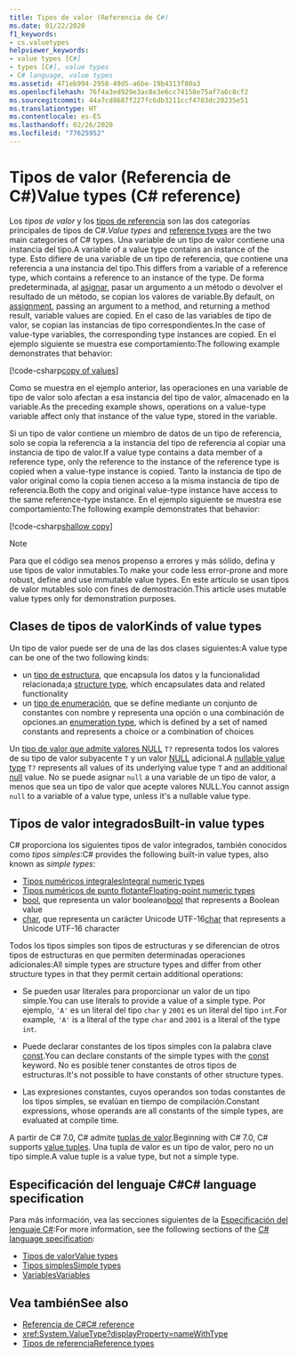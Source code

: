```yaml
---
title: Tipos de valor (Referencia de C#)
ms.date: 01/22/2020
f1_keywords:
- cs.valuetypes
helpviewer_keywords:
- value types [C#]
- types [C#], value types
- C# language, value types
ms.assetid: 471eb994-2958-49d5-a6be-19b4313f80a3
ms.openlocfilehash: 76f4a3ed929e3ac8e3e6cc74158e75af7a6c8cf2
ms.sourcegitcommit: 44a7cd8687f227fc6db3211ccf4783dc20235e51
ms.translationtype: HT
ms.contentlocale: es-ES
ms.lasthandoff: 02/26/2020
ms.locfileid: "77625952"
---
```

# <a name="value-types-c-reference"></a><span data-ttu-id="bb8db-102">Tipos de valor (Referencia de C#)</span><span class="sxs-lookup"><span data-stu-id="bb8db-102">Value types (C# reference)</span></span>

<span data-ttu-id="bb8db-103">Los *tipos de valor* y los [tipos de referencia](../keywords/reference-types.md) son las dos categorías principales de tipos de C#.</span><span class="sxs-lookup"><span data-stu-id="bb8db-103">*Value types* and [reference types](../keywords/reference-types.md) are the two main categories of C# types.</span></span> <span data-ttu-id="bb8db-104">Una variable de un tipo de valor contiene una instancia del tipo.</span><span class="sxs-lookup"><span data-stu-id="bb8db-104">A variable of a value type contains an instance of the type.</span></span> <span data-ttu-id="bb8db-105">Esto difiere de una variable de un tipo de referencia, que contiene una referencia a una instancia del tipo.</span><span class="sxs-lookup"><span data-stu-id="bb8db-105">This differs from a variable of a reference type, which contains a reference to an instance of the type.</span></span> <span data-ttu-id="bb8db-106">De forma predeterminada, al [asignar](../operators/assignment-operator.md), pasar un argumento a un método o devolver el resultado de un método, se copian los valores de variable.</span><span class="sxs-lookup"><span data-stu-id="bb8db-106">By default, on [assignment](../operators/assignment-operator.md), passing an argument to a method, and returning a method result, variable values are copied.</span></span> <span data-ttu-id="bb8db-107">En el caso de las variables de tipo de valor, se copian las instancias de tipo correspondientes.</span><span class="sxs-lookup"><span data-stu-id="bb8db-107">In the case of value-type variables, the corresponding type instances are copied.</span></span> <span data-ttu-id="bb8db-108">En el ejemplo siguiente se muestra ese comportamiento:</span><span class="sxs-lookup"><span data-stu-id="bb8db-108">The following example demonstrates that behavior:</span></span>

[!code-csharp[copy of values](~/samples/csharp/language-reference/builtin-types/ValueTypes.cs#ValueTypeCopied)]

<span data-ttu-id="bb8db-109">Como se muestra en el ejemplo anterior, las operaciones en una variable de tipo de valor solo afectan a esa instancia del tipo de valor, almacenado en la variable.</span><span class="sxs-lookup"><span data-stu-id="bb8db-109">As the preceding example shows, operations on a value-type variable affect only that instance of the value type, stored in the variable.</span></span>

<span data-ttu-id="bb8db-110">Si un tipo de valor contiene un miembro de datos de un tipo de referencia, solo se copia la referencia a la instancia del tipo de referencia al copiar una instancia de tipo de valor.</span><span class="sxs-lookup"><span data-stu-id="bb8db-110">If a value type contains a data member of a reference type, only the reference to the instance of the reference type is copied when a value-type instance is copied.</span></span> <span data-ttu-id="bb8db-111">Tanto la instancia de tipo de valor original como la copia tienen acceso a la misma instancia de tipo de referencia.</span><span class="sxs-lookup"><span data-stu-id="bb8db-111">Both the copy and original value-type instance have access to the same reference-type instance.</span></span> <span data-ttu-id="bb8db-112">En el ejemplo siguiente se muestra ese comportamiento:</span><span class="sxs-lookup"><span data-stu-id="bb8db-112">The following example demonstrates that behavior:</span></span>

[!code-csharp[shallow copy](~/samples/csharp/language-reference/builtin-types/ValueTypes.cs#ShallowCopy)]

> [!NOTE]
> <span data-ttu-id="bb8db-113">Para que el código sea menos propenso a errores y más sólido, defina y use tipos de valor inmutables.</span><span class="sxs-lookup"><span data-stu-id="bb8db-113">To make your code less error-prone and more robust, define and use immutable value types.</span></span> <span data-ttu-id="bb8db-114">En este artículo se usan tipos de valor mutables solo con fines de demostración.</span><span class="sxs-lookup"><span data-stu-id="bb8db-114">This article uses mutable value types only for demonstration purposes.</span></span>

## <a name="kinds-of-value-types"></a><span data-ttu-id="bb8db-115">Clases de tipos de valor</span><span class="sxs-lookup"><span data-stu-id="bb8db-115">Kinds of value types</span></span>

<span data-ttu-id="bb8db-116">Un tipo de valor puede ser de una de las dos clases siguientes:</span><span class="sxs-lookup"><span data-stu-id="bb8db-116">A value type can be one of the two following kinds:</span></span>

- <span data-ttu-id="bb8db-117">un [tipo de estructura](struct.md), que encapsula los datos y la funcionalidad relacionada;</span><span class="sxs-lookup"><span data-stu-id="bb8db-117">a [structure type](struct.md), which encapsulates data and related functionality</span></span>
- <span data-ttu-id="bb8db-118">un [tipo de enumeración](enum.md), que se define mediante un conjunto de constantes con nombre y representa una opción o una combinación de opciones.</span><span class="sxs-lookup"><span data-stu-id="bb8db-118">an [enumeration type](enum.md), which is defined by a set of named constants and represents a choice or a combination of choices</span></span>

<span data-ttu-id="bb8db-119">Un [tipo de valor que admite valores NULL](nullable-value-types.md) `T?` representa todos los valores de su tipo de valor subyacente `T` y un valor [NULL](../keywords/null.md) adicional.</span><span class="sxs-lookup"><span data-stu-id="bb8db-119">A [nullable value type](nullable-value-types.md) `T?` represents all values of its underlying value type `T` and an additional [null](../keywords/null.md) value.</span></span> <span data-ttu-id="bb8db-120">No se puede asignar `null` a una variable de un tipo de valor, a menos que sea un tipo de valor que acepte valores NULL.</span><span class="sxs-lookup"><span data-stu-id="bb8db-120">You cannot assign `null` to a variable of a value type, unless it's a nullable value type.</span></span>

## <a name="built-in-value-types"></a><span data-ttu-id="bb8db-121">Tipos de valor integrados</span><span class="sxs-lookup"><span data-stu-id="bb8db-121">Built-in value types</span></span>

<span data-ttu-id="bb8db-122">C# proporciona los siguientes tipos de valor integrados, también conocidos como *tipos simples*:</span><span class="sxs-lookup"><span data-stu-id="bb8db-122">C# provides the following built-in value types, also known as *simple types*:</span></span>

- [<span data-ttu-id="bb8db-123">Tipos numéricos integrales</span><span class="sxs-lookup"><span data-stu-id="bb8db-123">Integral numeric types</span></span>](integral-numeric-types.md)
- [<span data-ttu-id="bb8db-124">Tipos numéricos de punto flotante</span><span class="sxs-lookup"><span data-stu-id="bb8db-124">Floating-point numeric types</span></span>](floating-point-numeric-types.md)
- <span data-ttu-id="bb8db-125">[bool](bool.md), que representa un valor booleano</span><span class="sxs-lookup"><span data-stu-id="bb8db-125">[bool](bool.md) that represents a Boolean value</span></span>
- <span data-ttu-id="bb8db-126">[char](char.md), que representa un carácter Unicode UTF-16</span><span class="sxs-lookup"><span data-stu-id="bb8db-126">[char](char.md) that represents a Unicode UTF-16 character</span></span>

<span data-ttu-id="bb8db-127">Todos los tipos simples son tipos de estructuras y se diferencian de otros tipos de estructuras en que permiten determinadas operaciones adicionales:</span><span class="sxs-lookup"><span data-stu-id="bb8db-127">All simple types are structure types and differ from other structure types in that they permit certain additional operations:</span></span>

- <span data-ttu-id="bb8db-128">Se pueden usar literales para proporcionar un valor de un tipo simple.</span><span class="sxs-lookup"><span data-stu-id="bb8db-128">You can use literals to provide a value of a simple type.</span></span> <span data-ttu-id="bb8db-129">Por ejemplo, `'A'` es un literal del tipo `char` y `2001` es un literal del tipo `int`.</span><span class="sxs-lookup"><span data-stu-id="bb8db-129">For example, `'A'` is a literal of the type `char` and `2001` is a literal of the type `int`.</span></span>

- <span data-ttu-id="bb8db-130">Puede declarar constantes de los tipos simples con la palabra clave [const](../keywords/const.md).</span><span class="sxs-lookup"><span data-stu-id="bb8db-130">You can declare constants of the simple types with the [const](../keywords/const.md) keyword.</span></span> <span data-ttu-id="bb8db-131">No es posible tener constantes de otros tipos de estructuras.</span><span class="sxs-lookup"><span data-stu-id="bb8db-131">It's not possible to have constants of other structure types.</span></span>

- <span data-ttu-id="bb8db-132">Las expresiones constantes, cuyos operandos son todas constantes de los tipos simples, se evalúan en tiempo de compilación.</span><span class="sxs-lookup"><span data-stu-id="bb8db-132">Constant expressions, whose operands are all constants of the simple types, are evaluated at compile time.</span></span>

<span data-ttu-id="bb8db-133">A partir de C# 7.0, C# admite [tuplas de valor](../../tuples.md).</span><span class="sxs-lookup"><span data-stu-id="bb8db-133">Beginning with C# 7.0, C# supports [value tuples](../../tuples.md).</span></span> <span data-ttu-id="bb8db-134">Una tupla de valor es un tipo de valor, pero no un tipo simple.</span><span class="sxs-lookup"><span data-stu-id="bb8db-134">A value tuple is a value type, but not a simple type.</span></span>

## <a name="c-language-specification"></a><span data-ttu-id="bb8db-135">Especificación del lenguaje C#</span><span class="sxs-lookup"><span data-stu-id="bb8db-135">C# language specification</span></span>

<span data-ttu-id="bb8db-136">Para más información, vea las secciones siguientes de la [Especificación del lenguaje C#](~/_csharplang/spec/introduction.md):</span><span class="sxs-lookup"><span data-stu-id="bb8db-136">For more information, see the following sections of the [C# language specification](~/_csharplang/spec/introduction.md):</span></span>

- [<span data-ttu-id="bb8db-137">Tipos de valor</span><span class="sxs-lookup"><span data-stu-id="bb8db-137">Value types</span></span>](~/_csharplang/spec/types.md#value-types)
- [<span data-ttu-id="bb8db-138">Tipos simples</span><span class="sxs-lookup"><span data-stu-id="bb8db-138">Simple types</span></span>](~/_csharplang/spec/types.md#simple-types)
- [<span data-ttu-id="bb8db-139">Variables</span><span class="sxs-lookup"><span data-stu-id="bb8db-139">Variables</span></span>](~/_csharplang/spec/variables.md)

## <a name="see-also"></a><span data-ttu-id="bb8db-140">Vea también</span><span class="sxs-lookup"><span data-stu-id="bb8db-140">See also</span></span>

- [<span data-ttu-id="bb8db-141">Referencia de C#</span><span class="sxs-lookup"><span data-stu-id="bb8db-141">C# reference</span></span>](../index.md)
- <xref:System.ValueType?displayProperty=nameWithType>
- [<span data-ttu-id="bb8db-142">Tipos de referencia</span><span class="sxs-lookup"><span data-stu-id="bb8db-142">Reference types</span></span>](../keywords/reference-types.md)
